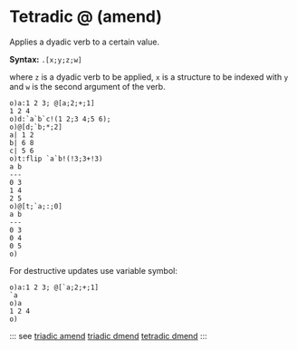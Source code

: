 # Tetradic @ (amend)

Applies a dyadic verb to a certain value.

**Syntax:** ```.[x;y;z;w]```

where `z` is a dyadic verb to be applied, `x` is a structure to be indexed with `y` and `w` is the second argument of the verb.

```o
o)a:1 2 3; @[a;2;+;1]
1 2 4
o)d:`a`b`c!(1 2;3 4;5 6);
o)@[d;`b;*;2]
a| 1 2
b| 6 8
c| 5 6
o)t:flip `a`b!(!3;3+!3)
a b
---
0 3
1 4
2 5
o)@[t;`a;:;0]
a b
---
0 3
0 4
0 5
o)
```

For destructive updates use variable symbol:

```o
o)a:1 2 3; @[`a;2;+;1]
`a
o)a
1 2 4
o)
```

::: see
[triadic amend](/verbs/amendsdmends/tramend.md)
[triadic dmend](/verbs/amendsdmends/trdmend.md)
[tetradic dmend](/verbs/amendsdmends/tetrdmend.md)
:::

